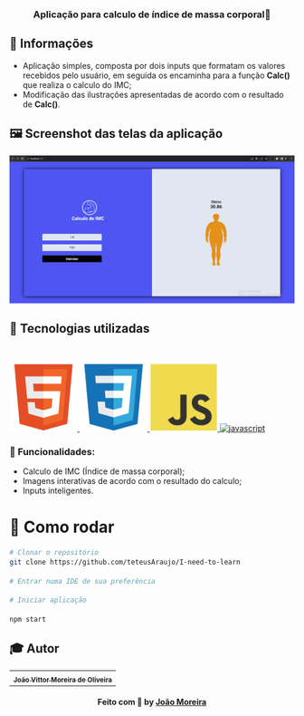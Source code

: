 <h3 align="center">
  Aplicação para calculo de índice de massa corporal📝
</h3>

## 🔖 Informações

- Aplicação simples, composta por dois inputs que formatam os valores recebidos pelo usuário, em seguida os encaminha para a função <strong>Calc()</strong> que realiza o calculo do IMC;
- Modificação das ilustrações apresentadas de acordo com o resultado de <strong>Calc()</strong>.

## 🖼 Screenshot das telas da aplicação

<img src="/main.png" alt="Imagem da tela de calculo de IMC com um desenho obeso">
<br/>


## 🚀 Tecnologias utilizadas 

<br/>
<p align="left">
  <a href="https://developer.mozilla.org/pt-BR/docs/Web/HTML" target="_blank">
    <img
      src="https://raw.githubusercontent.com/devicons/devicon/master/icons/html5/html5-original.svg"
      alt="HTML5"
      width="120"
      height="120"
    />
  </a>

  <a href="https://developer.mozilla.org/pt-BR/docs/Web/CSS" target="_blank">
    <img
      src="https://raw.githubusercontent.com/devicons/devicon/master/icons/css3/css3-original.svg"
      alt="Css3"
      width="120"
      height="120"
    />
  </a>
  
  <a href="https://developer.mozilla.org/en-US/docs/Web/JavaScript" target="_blank">
    <img
      src="https://raw.githubusercontent.com/devicons/devicon/master/icons/javascript/javascript-original.svg"
      alt="javascript"
      width="120"
      height="120"
    />
  </a>
  <a href="https://legacy.reactjs.org/docs/getting-started.html" target="_blank">
    <img
      src="https://upload.wikimedia.org/wikipedia/commons/thumb/a/a7/React-icon.svg/2300px-React-icon.svg.png"
      alt="javascript"
      width="120"
      height="120"
    />
  </a>
</p>


### :memo: Funcionalidades: 
- Calculo de IMC (Índice de massa corporal);
- Imagens interativas de acordo com o resultado do calculo;
- Inputs inteligentes.

# 👷 Como rodar

```bash
# Clonar o repositório
git clone https://github.com/teteusAraujo/I-need-to-learn

# Entrar numa IDE de sua preferência 

# Iniciar aplicação

npm start

```



## :mortar_board: Autor

<table align="center">
    <tr>
        <td align="center">
            <a href="https://github.com/JoaoVMoreira">
                <sub><b>João Vittor Moreira de Oliveira</b></sub>
            </a>
        </td>    
    </tr>
</table>
<h4 align="center">
   Feito com 💜 by  <a href="https://www.linkedin.com/in/jvittormoreira/" target="_blank"> João Moreira </a>
</h4>